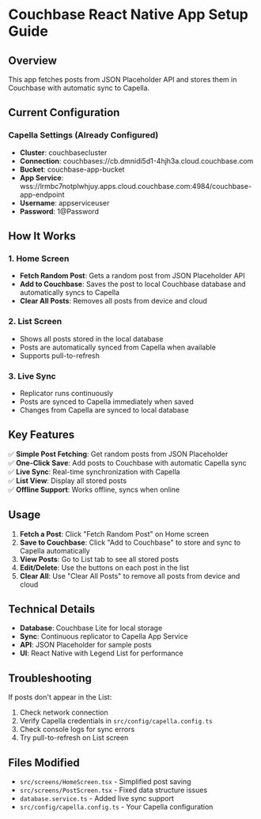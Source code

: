 # Couchbase React Native App Setup Guide

## Overview
This app fetches posts from JSON Placeholder API and stores them in Couchbase with automatic sync to Capella.

## Current Configuration

### Capella Settings (Already Configured)
- **Cluster**: couchbasecluster
- **Connection**: couchbases://cb.dmnidi5d1-4hjh3a.cloud.couchbase.com
- **Bucket**: couchbase-app-bucket
- **App Service**: wss://lrmbc7notplwhjuy.apps.cloud.couchbase.com:4984/couchbase-app-endpoint
- **Username**: appserviceuser
- **Password**: 1@Password

## How It Works

### 1. Home Screen
- **Fetch Random Post**: Gets a random post from JSON Placeholder API
- **Add to Couchbase**: Saves the post to local Couchbase database and automatically syncs to Capella
- **Clear All Posts**: Removes all posts from device and cloud

### 2. List Screen
- Shows all posts stored in the local database
- Posts are automatically synced from Capella when available
- Supports pull-to-refresh

### 3. Live Sync
- Replicator runs continuously
- Posts are synced to Capella immediately when saved
- Changes from Capella are synced to local database

## Key Features

✅ **Simple Post Fetching**: Get random posts from JSON Placeholder  
✅ **One-Click Save**: Add posts to Couchbase with automatic Capella sync  
✅ **Live Sync**: Real-time synchronization with Capella  
✅ **List View**: Display all stored posts  
✅ **Offline Support**: Works offline, syncs when online  

## Usage

1. **Fetch a Post**: Click "Fetch Random Post" on Home screen
2. **Save to Couchbase**: Click "Add to Couchbase" to store and sync to Capella automatically
3. **View Posts**: Go to List tab to see all stored posts
4. **Edit/Delete**: Use the buttons on each post in the list
5. **Clear All**: Use "Clear All Posts" to remove all posts from device and cloud

## Technical Details

- **Database**: Couchbase Lite for local storage
- **Sync**: Continuous replicator to Capella App Service
- **API**: JSON Placeholder for sample posts
- **UI**: React Native with Legend List for performance

## Troubleshooting

If posts don't appear in the List:
1. Check network connection
2. Verify Capella credentials in `src/config/capella.config.ts`
3. Check console logs for sync errors
4. Try pull-to-refresh on List screen

## Files Modified

- `src/screens/HomeScreen.tsx` - Simplified post saving
- `src/screens/PostScreen.tsx` - Fixed data structure issues
- `database.service.ts` - Added live sync support
- `src/config/capella.config.ts` - Your Capella configuration